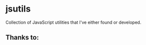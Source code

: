 jsutils
=======

Collection of JavaScript utilities that I've either found or developed. 

Thanks to:
----------


